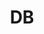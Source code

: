 ---
layout: category
title: DB
icon: fa-folder
feature-img: "assets/img/header-feature-image.jpg"
permalink: /db/
---